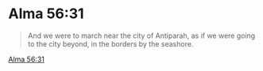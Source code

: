 # Alma 56:31

> And we were to march near the city of Antiparah, as if we were going to the city beyond, in the borders by the seashore.

[Alma 56:31](https://www.churchofjesuschrist.org/study/scriptures/bofm/alma/56?lang=eng&id=p31#p31)


